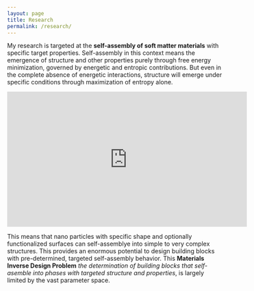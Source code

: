 ```yaml
---
layout: page
title: Research
permalink: /research/
---
```


My research is targeted at the **self-assembly of soft matter materials** with specific target properties.
Self-assembly in this context means the emergence of structure and other properties purely through free energy minimization, governed by energetic and entropic contributions.
But even in the complete absence of energetic interactions, structure will emerge under specific conditions through maximization of entropy alone.

<p align="center">
<iframe width="560" height="315" src="https://www.youtube.com/embed/chS8dpGB0E0" frameborder="0" allowfullscreen></iframe>
</p>

This means that nano particles with specific shape and optionally functionalized surfaces can self-assemblye into simple to very complex structures.
This provides an enormous potential to design building blocks with pre-determined, targeted self-assembly behavior.
This **Materials Inverse Design Problem** *the determination of building blocks that self-asemble into phases with targeted structure and properties*, is largely limited by the vast parameter space.
